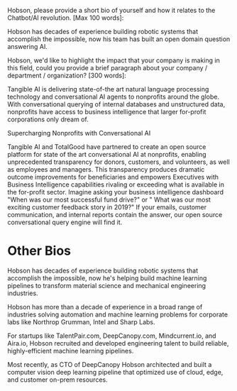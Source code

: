Hobson, please provide a short bio of yourself and how it relates to the Chatbot/AI revolution. [Max 100 words]:

Hobson has decades of experience building robotic systems that accomplish the impossible, now his team has built an open domain question answering AI.

Hobson, we'd like to highlight the impact that your company is making in this field, could you provide a brief paragraph about your company / department / organization? [300 words]:

Tangible AI is delivering state-of-the art natural language processing technology and conversational AI agents to nonprofits around the globe. With conversational querying of internal databases and unstructured data, nonprofits have access to business intelligence that larger for-profit corporations only dream of.

Supercharging Nonprofits with Conversational AI

Tangible AI and TotalGood have partnered to create an open source platform for state of the art conversational AI at nonprofits, enabling unprecedented transparency for donors, customers, and volunteers, as well as employees and managers. This transparency produces dramatic outcome improvements for beneficiaries and empowers Executives with Business Intelligence capabilities rivaling or exceeding what is available in the for-profit sector. Imagine asking your business intelligence dashboard "When was our most successful fund drive?" or " What was our most exciting customer feedback story in 2019?" If your emails, customer communication, and internal reports contain the answer, our open source conversational query engine will find it.


# Other Bios

Hobson has decades of experience building robotic systems that accomplish the impossible, now he's helping build machine learning pipelines to transform material science and mechanical engineering industries.

Hobson has more than a decade of experience in a broad range of industries solving automation and machine learning problems for corporate labs like Northrop Grumman, Intel and Sharp Labs.

For startups like TalentPair.com, DeepCanopy.com, Mindcurrent.io, and Aira.io, Hobson recruited and developed engineering talent to build reliable, highly-efficient machine learning pipelines.

Most recently, as CTO of DeepCanopy Hobson architected and built a computer vision deep learning pipeline that optimized use of cloud, edge, and customer on-prem resources.
